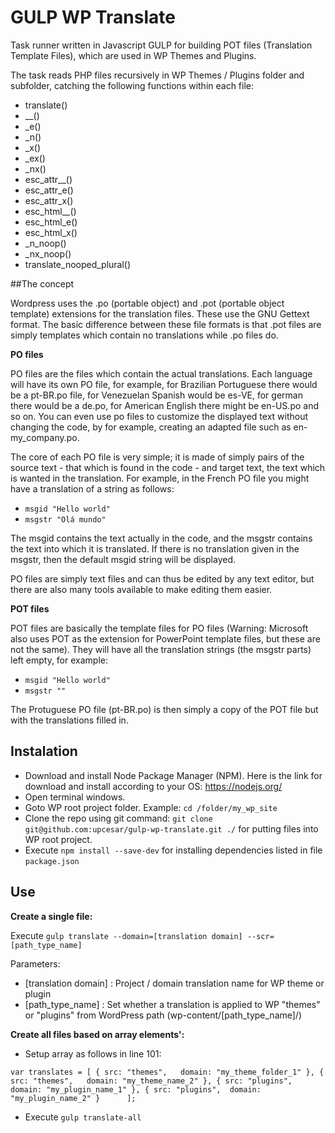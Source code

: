# GULP WP Translate

Task runner written in Javascript GULP for building POT files (Translation Template Files), which are used in WP Themes and Plugins.

The task reads PHP files recursively in WP Themes / Plugins folder and subfolder, catching the following functions within each file:

- translate()
- __()
- _e()
- _n()
- _x()
- _ex()
- _nx()
- esc_attr__()
- esc_attr_e()
- esc_attr_x()
- esc_html__()
- esc_html_e()
- esc_html_x()
- _n_noop()
- _nx_noop()
- translate_nooped_plural()


##The concept

Wordpress uses the .po (portable object) and .pot (portable object template) extensions for the translation files. These use the GNU Gettext format. The basic difference between these file formats is that .pot files are simply templates which contain no translations while .po files do.

**PO files**

PO files are the files which contain the actual translations. Each language will have its own PO file, for example, for Brazilian Portuguese there would be a pt-BR.po file, for Venezuelan Spanish would be es-VE, for german there would be a de.po, for American English there might be en-US.po and so on. You can even use po files to customize the displayed text without changing the code, by for example, creating an adapted file such as en-my_company.po.

The core of each PO file is very simple; it is made of simply pairs of the source text - that which is found in the code - and target text, the text which is wanted in the translation. For example, in the French PO file you might have a translation of a string as follows:

- `msgid "Hello world"`
- `msgstr "Olá mundo"`

The msgid contains the text actually in the code, and the msgstr contains the text into which it is translated. If there is no translation given in the msgstr, then the default msgid string will be displayed.

PO files are simply text files and can thus be edited by any text editor, but there are also many tools available to make editing them easier.

**POT files**

POT files are basically the template files for PO files (Warning: Microsoft also uses POT as the extension for PowerPoint template files, but these are not the same). They will have all the translation strings (the msgstr parts) left empty, for example:

- `msgid "Hello world"`
- `msgstr ""`

The Protuguese PO file (pt-BR.po) is then simply a copy of the POT file but with the translations filled in. 


## Instalation

- Download and install Node Package Manager (NPM). Here is the link for download and install according to your OS: https://nodejs.org/ 
- Open terminal windows.
- Goto WP root project folder. Example: `cd /folder/my_wp_site`
- Clone the repo using git command: `git clone git@github.com:upcesar/gulp-wp-translate.git ./` for putting files into WP root project.
- Execute `npm install --save-dev` for installing dependencies listed in file `package.json`

## Use

**Create a single file:**

Execute `gulp translate --domain=[translation domain] --scr=[path_type_name]`

Parameters:

- [translation domain] : Project / domain translation name for WP theme or plugin
- [path_type_name]     : Set whether a translation is applied to WP "themes" or "plugins" from WordPress path (wp-content/[path_type_name]/)

**Create all files based on array elements':**

- Setup array as follows in line 101:

`var translates = [
		{ src: "themes",   domain: "my_theme_folder_1" },
		{ src: "themes",   domain: "my_theme_name_2" },
		{ src: "plugins",  domain: "my_plugin_name_1" },
		{ src: "plugins",  domain: "my_plugin_name_2" }		
  	];`

- Execute `gulp translate-all`

